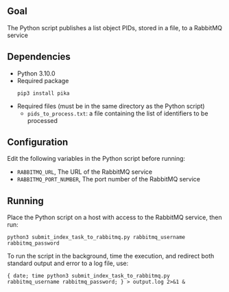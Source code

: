 ## Goal
The Python script publishes a list object PIDs, stored in a file, to a RabbitMQ service

## Dependencies
- Python 3.10.0
- Required package
	```
  pip3 install pika
  ```
- Required files (must be in the same directory as the Python script)
	- `pids_to_process.txt`: a file containing the list of identifiers to be processed

## Configuration
Edit the following variables in the Python script before running:
- `RABBITMQ_URL`, The URL of the RabbitMQ service
- `RABBITMQ_PORT_NUMBER`, The port number of the RabbitMQ service

## Running
Place the Python script on a host with access to the RabbitMQ service, then run:
```
python3 submit_index_task_to_rabbitmq.py rabbitmq_username rabbitmq_password
```
To run the script in the background, time the execution, and redirect both standard output and error to a log file, use:
```
{ date; time python3 submit_index_task_to_rabbitmq.py rabbitmq_username rabbitmq_password; } > output.log 2>&1 &
```
